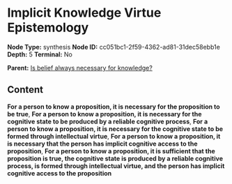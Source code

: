 # Implicit Knowledge Virtue Epistemology

**Node Type:** synthesis
**Node ID:** cc051bc1-2f59-4362-ad81-31dec58ebb1e
**Depth:** 5
**Terminal:** No

**Parent:** [Is belief always necessary for knowledge?](is-belief-always-necessary-for-knowledge-antithesis-88a3e19b-da55-4fc6-8c6b-f0593dff40db.md)

## Content

**For a person to know a proposition, it is necessary for the proposition to be true**, **For a person to know a proposition, it is necessary for the cognitive state to be produced by a reliable cognitive process**, **For a person to know a proposition, it is necessary for the cognitive state to be formed through intellectual virtue**, **For a person to know a proposition, it is necessary that the person has implicit cognitive access to the proposition**, **For a person to know a proposition, it is sufficient that the proposition is true, the cognitive state is produced by a reliable cognitive process, is formed through intellectual virtue, and the person has implicit cognitive access to the proposition**
